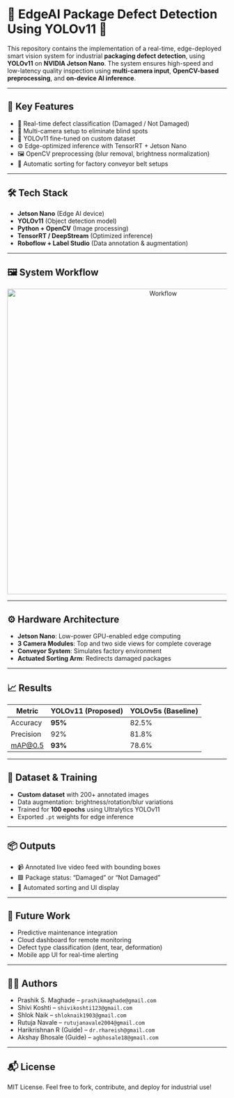# 🧠 EdgeAI Package Defect Detection Using YOLOv11 🚀

This repository contains the implementation of a real-time, edge-deployed smart vision system for industrial **packaging defect detection**, using **YOLOv11** on **NVIDIA Jetson Nano**. The system ensures high-speed and low-latency quality inspection using **multi-camera input**, **OpenCV-based preprocessing**, and **on-device AI inference**.

---

## 📌 Key Features
- 🎯 Real-time defect classification (Damaged / Not Damaged)
- 🔎 Multi-camera setup to eliminate blind spots
- 🧠 YOLOv11 fine-tuned on custom dataset
- ⚙️ Edge-optimized inference with TensorRT + Jetson Nano
- 🖼️ OpenCV preprocessing (blur removal, brightness normalization)
- 🚚 Automatic sorting for factory conveyor belt setups

---

## 🛠️ Tech Stack
- **Jetson Nano** (Edge AI device)
- **YOLOv11** (Object detection model)
- **Python + OpenCV** (Image processing)
- **TensorRT / DeepStream** (Optimized inference)
- **Roboflow + Label Studio** (Data annotation & augmentation)

---

## 🖼️ System Workflow

<p align="center">
  <img src="0c4b8277-4b08-4a38-b160-b11c3dbfb351.png" alt="Workflow" width="700"/>
</p>

---

## ⚙️ Hardware Architecture
- **Jetson Nano**: Low-power GPU-enabled edge computing
- **3 Camera Modules**: Top and two side views for complete coverage
- **Conveyor System**: Simulates factory environment
- **Actuated Sorting Arm**: Redirects damaged packages

---

## 📈 Results
| Metric | YOLOv11 (Proposed) | YOLOv5s (Baseline) |
|--------|---------------------|--------------------|
| Accuracy | **95%** | 82.5% |
| Precision | 92% | 81.8% |
| mAP@0.5 | **93%** | 78.6% |

---

## 🧪 Dataset & Training
- **Custom dataset** with 200+ annotated images
- Data augmentation: brightness/rotation/blur variations
- Trained for **100 epochs** using Ultralytics YOLOv11
- Exported `.pt` weights for edge inference

---

## 📦 Outputs
- 📹 Annotated live video feed with bounding boxes
- 🟩 Package status: “Damaged” or “Not Damaged”
- 🤖 Automated sorting and UI display

---

## 📲 Future Work
- Predictive maintenance integration
- Cloud dashboard for remote monitoring
- Defect type classification (dent, tear, deformation)
- Mobile app UI for real-time alerting

---

## 👨‍💻 Authors
- Prashik S. Maghade – `prashikmaghade@gmail.com`
- Shivi Koshti – `shivikoshti123@gmail.com`
- Shlok Naik – `shloknaik1903@gmail.com`
- Rutuja Navale – `rutujanavale2004@gmail.com`
- Harikrishnan R (Guide) – `dr.rhareish@gmail.com`
- Akshay Bhosale (Guide) – `agbhosale18@gmail.com`

---

## 📬 License
MIT License. Feel free to fork, contribute, and deploy for industrial use!
